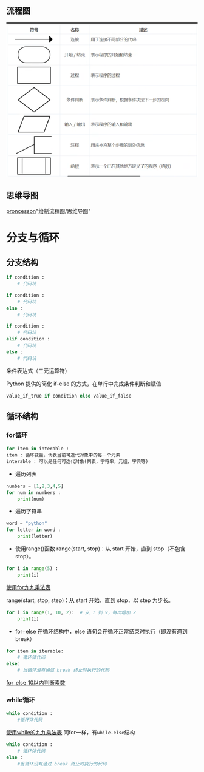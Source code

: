 ## 流程图
![alt text](<屏幕截图 2025-02-24 131305.png>)

## 思维导图
[proncesson](https://www.processon.com/)"绘制流程图/思维导图"

# 分支与循环

## 分支结构
```python
if condition :
    # 代码块
```
```python
if condition :
    # 代码块
else :
    # 代码块
```
```python
if condition :
    # 代码块
elif condition :
    # 代码块
else :
    # 代码块
```
条件表达式（三元运算符）

Python 提供的简化 if-else 的方式，在单行中完成条件判断和赋值
```python
value_if_true if condition else value_if_false
```

## 循环结构

### for循环
```py
for item in interable :
item : 循环变量，代表当前可迭代对象中的每一个元素
interable : 可以是任何可迭代对象(列表，字符串，元组，字典等)
```

* 遍历列表
```python
nunbers = [1,2,3,4,5]
for num in numbers :
    print(num)
```

* 遍历字符串
```python
word = "python"
for letter in word :
    print(letter)
```

* 使用range()函数
range(start, stop)：从 start 开始，直到 stop（不包含 stop）。
```python
for i in range(5) :
    print(i)
```
[使用for九九乘法表](multiplication_99_for.py)

range(start, stop, step)：从 start 开始，直到 stop，以 step 为步长。
```python
for i in range(1, 10, 2):  # 从 1 到 9，每次增加 2
    print(i)
```

* for+else
在循环结构中，else 语句会在循环正常结束时执行（即没有遇到 break）
```python
for item in iterable:
    # 循环体代码
else:
    # 当循环没有通过 break 终止时执行的代码
```
[for_else_10以内判断素数](if_Primenumber.py)

### while循环
```python
while condition :
    #循环体代码
```
[使用while的九九乘法表](multiplication_99_while.py)
同for一样，有`while-else`结构
```py
while condition :
    # 循环体代码
else :
    #当循环没有通过 break 终止时执行的代码
```

